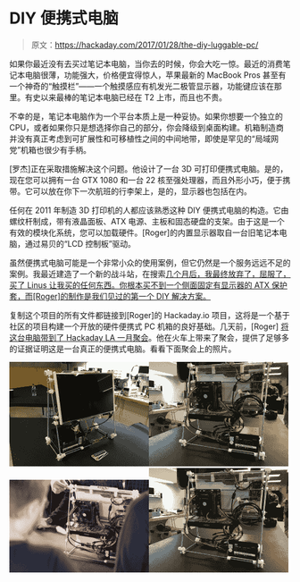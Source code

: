 # DIY 便携式电脑

> 原文：<https://hackaday.com/2017/01/28/the-diy-luggable-pc/>

如果你最近没有去买过笔记本电脑，当你去的时候，你会大吃一惊。最近的消费笔记本电脑很薄，功能强大，价格便宜得惊人，苹果最新的 MacBook Pros 甚至有一个神奇的“触摸栏”——一个触摸感应有机发光二极管显示器，功能键应该在那里。有史以来最棒的笔记本电脑已经在 T2 上市，而且也不贵。

不幸的是，笔记本电脑作为一个平台本质上是一种妥协。如果你想要一个独立的 CPU，或者如果你只是想选择你自己的部分，你会降级到桌面构建。机箱制造商并没有真正考虑到可扩展性和可移植性之间的中间地带，即使是罕见的“局域网党”机箱也很少有手柄。

[罗杰]正在采取措施解决这个问题。他设计了一台 3D 可打印便携式电脑。是的，现在您可以拥有一台 GTX 1080 和一台 22 核至强处理器，而且外形小巧，便于携带。它可以放在你下一次航班的行李架上，是的，显示器也包括在内。

任何在 2011 年制造 3D 打印机的人都应该熟悉这种 DIY 便携式电脑的构造。它由螺纹杆制成，带有液晶面板、ATX 电源、主板和固态硬盘的支架。由于这是一个有效的模块化系统，您可以加载硬件。[Roger]的内置显示器取自一台旧笔记本电脑，通过易贝的“LCD 控制板”驱动。

虽然便携式电脑可能是一个非常小众的使用案例，但它仍然是一个服务远远不足的案例。我最近建造了一个新的战斗站，在搜索[几个月后，我最终放弃了，屈服了，买了 Linus 让我买的任何东西。你根本买不到一个侧面固定有显示器的 ATX 保护套，而[Roger]的制作是我们见过的第一个 DIY 解决方案。](http://www.ariesys.com.tw/ARP640.htm)

复制这个项目的所有文件都链接到[Roger]的 Hackaday.io 项目，这将是一个基于社区的项目构建一个开放的硬件便携式 PC 机箱的良好基础。几天前，[Roger] [将这台电脑带到了 Hackaday LA 一月聚会](https://hackaday.io/project/19583/log/52444-luggable-pc-at-hackaday-la-january-meetup)。他在火车上带来了聚会，提供了足够多的证据证明这是一台真正的便携式电脑。看看下面聚会上的照片。

[![](img/76b189218e2ca91290d6bb7a1226cace.png)](https://hackaday.com/wp-content/uploads/2017/01/luggable1.jpg)[![](img/1460cf56e70cf008a07833b98c77b881.png)](https://hackaday.com/wp-content/uploads/2017/01/luggable2.jpg)[![](img/54d8cdcb613bf318f28a96111331c27e.png)](https://hackaday.com/wp-content/uploads/2017/01/luggable3.jpg)[![](img/d15b9f98f08dbeb3b98dd5aa2446036f.png)](https://hackaday.com/wp-content/uploads/2017/01/luggable4.jpg)